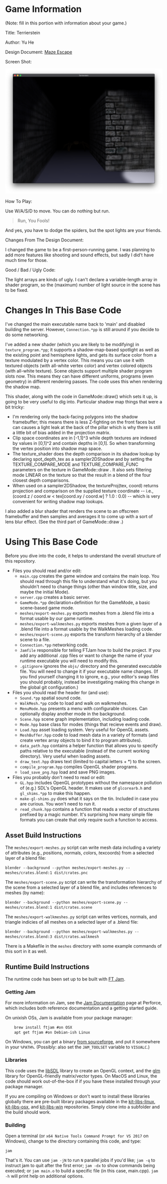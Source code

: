 # Game Information
(Note: fill in this portion with information about your game.)

Title: Terrierstein

Author: Yu He

Design Document: [Maze Escape](http://graphics.cs.cmu.edu/courses/15-466-f18/game3-designs/clavicka/)

Screen Shot:

![Screen Shot](screenshot.png)

How To Play:

Use W/A/S/D to move. You can do nothing but run. 

> Run, You Fools! 

And yes, you have to dodge the spiders, but the spot lights are your friends. 

Changes From The Design Document:

I changed the game to be a first-person-running game. I was planning to add more features like shooting and sound effects, but sadly I did't have much time for those. 

Good / Bad / Ugly Code:

The light arrays are kinds of ugly. I can't declare a variable-length array in shader program, so the (maximum) number of light source in the scene has to be fixed.  

# Changes In This Base Code

I've changed the main executable name back to 'main' and disabled building the server. However, ```Connection.*pp``` is still around if you decide to do some networking.

I've added a new shader (which you are likely to be modifying) in ```texture_program.*pp```; it supports a shadow-map-based spotlight as well as the existing point and hemisphere lights, and gets its surface color from a texture modulated by a vertex color. This means you can use it with textured objects (with all-white vertex color) and vertex colored objects (with all-white texture).
Scene objects support multiple shader program slots now. This means they can have different uniforms, programs (even geometry) in different rendering passes. The code uses this when rendering the shadow map.

This shader, along with the code in GameMode::draw() which sets it up, is going to be very useful to dig into. Particular shadow map things that were a bit tricky:

 - I'm rendering only the back-facing polygons into the shadow framebuffer; this means there is less Z-fighting on the front faces but can causes a light leak at the back of the pillar which is why there is still a little bit of bias added in the projection matrix.
 - Clip space coordinates are in [-1,1]^3 while depth textures are indexed by values in [0,1]^2 and contain depths in [0,1]. So when transforming the vertex position into shadow map space.
 - The texture_shader does the depth comparison in its shadow lookup by declaring spot_depth_tex as a sampler2DShadow and by setting the TEXTURE_COMPARE_MODE and TEXTURE_COMPARE_FUNC parameters on the texture in GameMode::draw . It also sets filtering mode LINEAR on the texture so that the result in a blend of the four closest depth comparisons.
 - When used on a sampler2DShadow, the textureProj(tex, coord) returns projection and comparison on the supplied texture coordinate -- i.e., (coord.z / coord.w < tex[coord.xy / coord.w] ? 1.0 : 0.0) -- which is very convenient for writing shadow map lookups.

I also added a blur shader that renders the scene to an offscreen framebuffer and then samples and averages it to come up with a sort of lens blur effect. (See the third part of GameMode::draw .)

# Using This Base Code

Before you dive into the code, it helps to understand the overall structure of this repository.
- Files you should read and/or edit:
    - ```main.cpp``` creates the game window and contains the main loop. You should read through this file to understand what it's doing, but you shouldn't need to change things (other than window title, size, and maybe the initial Mode).
    - ```server.cpp``` creates a basic server.
    - ```GameMode.*pp``` declaration+definition for the GameMode, a basic scene-based game mode.
    - ```meshes/export-meshes.py``` exports meshes from a .blend file into a format usable by our game runtime.
    - ```meshes/export-walkmeshes.py``` exports meshes from a given layer of a .blend file into a format usable by the WalkMeshes loading code.
    - ```meshes/export-scene.py``` exports the transform hierarchy of a blender scene to a file.
	- ```Connection.*pp``` networking code.
    - ```Jamfile``` responsible for telling FTJam how to build the project. If you add any additional .cpp files or want to change the name of your runtime executable you will need to modify this.
    - ```.gitignore``` ignores the ```objs/``` directory and the generated executable file. You will need to change it if your executable name changes. (If you find yourself changing it to ignore, e.g., your editor's swap files you should probably, instead be investigating making this change in the global git configuration.)
- Files you should read the header for (and use):
	- ```Sound.*pp``` spatial sound code.
    - ```WalkMesh.*pp``` code to load and walk on walkmeshes.
    - ```MenuMode.hpp``` presents a menu with configurable choices. Can optionally display another mode in the background.
    - ```Scene.hpp``` scene graph implementation, including loading code.
    - ```Mode.hpp``` base class for modes (things that recieve events and draw).
    - ```Load.hpp``` asset loading system. Very useful for OpenGL assets.
    - ```MeshBuffer.hpp``` code to load mesh data in a variety of formats (and create vertex array objects to bind it to program attributes).
    - ```data_path.hpp``` contains a helper function that allows you to specify paths relative to the executable (instead of the current working directory). Very useful when loading assets.
    - ```draw_text.hpp``` draws text (limited to capital letters + *) to the screen.
    - ```compile_program.hpp``` compiles OpenGL shader programs.
    - ```load_save_png.hpp``` load and save PNG images.
- Files you probably don't need to read or edit:
    - ```GL.hpp``` includes OpenGL prototypes without the namespace pollution of (e.g.) SDL's OpenGL header. It makes use of ```glcorearb.h``` and ```gl_shims.*pp``` to make this happen.
    - ```make-gl-shims.py``` does what it says on the tin. Included in case you are curious. You won't need to run it.
    - ```read_chunk.hpp``` contains a function that reads a vector of structures prefixed by a magic number. It's surprising how many simple file formats you can create that only require such a function to access.

## Asset Build Instructions

The ```meshes/export-meshes.py``` script can write mesh data including a variety of attributes (e.g., *p*ositions, *n*ormals, *c*olors, *t*excoords) from a selected layer of a blend file:

```
blender --background --python meshes/export-meshes.py -- meshes/crates.blend:1 dist/crates.pnc
```

The ```meshes/export-scene.py``` script can write the transformation hierarchy of the scene from a selected layer of a blend file, and includes references to meshes (by name):

```
blender --background --python meshes/export-scene.py -- meshes/crates.blend:1 dist/crates.scene
```

The ```meshes/export-walkmeshes.py``` script can writes vertices, normals, and triangle indicies of all meshes on a selected layer of a .blend file:

```
blender --background --python meshes/export-walkmeshes.py -- meshes/crates.blend:3 dist/crates.walkmesh
```

There is a Makefile in the ```meshes``` directory with some example commands of this sort in it as well.

## Runtime Build Instructions

The runtime code has been set up to be built with [FT Jam](https://www.freetype.org/jam/).

### Getting Jam

For more information on Jam, see the [Jam Documentation](https://www.perforce.com/documentation/jam-documentation) page at Perforce, which includes both reference documentation and a getting started guide.

On unixish OSs, Jam is available from your package manager:
```
	brew install ftjam #on OSX
	apt get ftjam #on Debian-ish Linux
```

On Windows, you can get a binary [from sourceforge](https://sourceforge.net/projects/freetype/files/ftjam/2.5.2/ftjam-2.5.2-win32.zip/download),
and put it somewhere in your `%PATH%`.
(Possibly: also set the `JAM_TOOLSET` variable to `VISUALC`.)

### Libraries

This code uses the [libSDL](https://www.libsdl.org/) library to create an OpenGL context, and the [glm](https://glm.g-truc.net) library for OpenGL-friendly matrix/vector types.
On MacOS and Linux, the code should work out-of-the-box if if you have these installed through your package manager.

If you are compiling on Windows or don't want to install these libraries globally there are pre-built library packages available in the
[kit-libs-linux](https://github.com/ixchow/kit-libs-linux),
[kit-libs-osx](https://github.com/ixchow/kit-libs-osx),
and [kit-libs-win](https://github.com/ixchow/kit-libs-win) repositories.
Simply clone into a subfolder and the build should work.

### Building

Open a terminal (or ```x64 Native Tools Command Prompt for VS 2017``` on Windows), change to the directory containing this code, and type:

```
jam
```

That's it. You can use ```jam -jN``` to run ```N``` parallel jobs if you'd like; ```jam -q``` to instruct jam to quit after the first error; ```jam -dx``` to show commands being executed; or ```jam main.o``` to build a specific file (in this case, main.cpp).  ```jam -h``` will print help on additional options.
